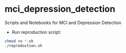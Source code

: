 # mci_depression_detection
Scripts and Notebooks for MCI and Depression Detection 

- Run reproduction script:
```bash
chmod +x *.sh
./reproduction.sh
```
